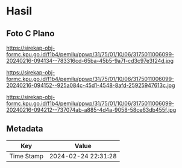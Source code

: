 # Hasil

## Foto C Plano

https://sirekap-obj-formc.kpu.go.id/f1b4/pemilu/ppwp/31/75/01/10/06/3175011006099-20240216-094134--783316cd-65ba-45b5-9a7f-cd3c97e3f24d.jpg

https://sirekap-obj-formc.kpu.go.id/f1b4/pemilu/ppwp/31/75/01/10/06/3175011006099-20240216-094152--925a084c-45d1-4548-8afd-25925947613c.jpg

https://sirekap-obj-formc.kpu.go.id/f1b4/pemilu/ppwp/31/75/01/10/06/3175011006099-20240216-094212--737074ab-a885-4d4a-9058-58ce63db455f.jpg


## Metadata

| Key        | Value               |
| ---------- | ------------------- |
| Time Stamp | 2024-02-24 22:31:28 |



